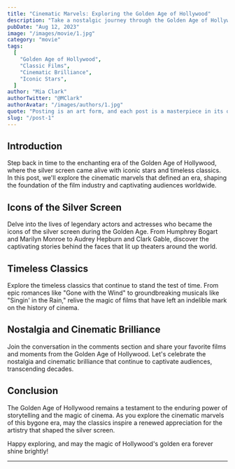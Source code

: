 ```yaml
---
title: "Cinematic Marvels: Exploring the Golden Age of Hollywood"
description: "Take a nostalgic journey through the Golden Age of Hollywood, where iconic stars, timeless classics, and cinematic brilliance shaped the foundation of the film industry, leaving an indelible mark on the history of cinema."
pubDate: "Aug 12, 2023"
image: "/images/movie/1.jpg"
category: "movie"
tags:
  [
    "Golden Age of Hollywood",
    "Classic Films",
    "Cinematic Brilliance",
    "Iconic Stars",
  ]
author: "Mia Clark"
authorTwitter: "@MClark"
authorAvatar: "/images/authors/1.jpg"
quote: "Posting is an art form, and each post is a masterpiece in its own right."
slug: "/post-1"
---
```


## Introduction

Step back in time to the enchanting era of the Golden Age of Hollywood, where the silver screen came alive with iconic stars and timeless classics. In this post, we'll explore the cinematic marvels that defined an era, shaping the foundation of the film industry and captivating audiences worldwide.

## Icons of the Silver Screen

Delve into the lives of legendary actors and actresses who became the icons of the silver screen during the Golden Age. From Humphrey Bogart and Marilyn Monroe to Audrey Hepburn and Clark Gable, discover the captivating stories behind the faces that lit up theaters around the world.

## Timeless Classics

Explore the timeless classics that continue to stand the test of time. From epic romances like "Gone with the Wind" to groundbreaking musicals like "Singin' in the Rain," relive the magic of films that have left an indelible mark on the history of cinema.

## Nostalgia and Cinematic Brilliance

Join the conversation in the comments section and share your favorite films and moments from the Golden Age of Hollywood. Let's celebrate the nostalgia and cinematic brilliance that continue to captivate audiences, transcending decades.

## Conclusion

The Golden Age of Hollywood remains a testament to the enduring power of storytelling and the magic of cinema. As you explore the cinematic marvels of this bygone era, may the classics inspire a renewed appreciation for the artistry that shaped the silver screen.

Happy exploring, and may the magic of Hollywood's golden era forever shine brightly!

---
